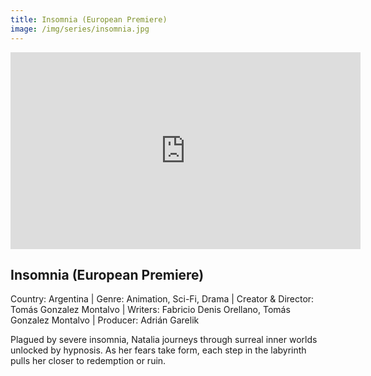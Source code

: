 ```yaml
---
title: Insomnia (European Premiere)  
image: /img/series/insomnia.jpg
---
```

<iframe width="560" height="315" src="https://www.youtube.com/embed/7Hlcdbsl6MA?si=Iqg6EcbYX_v2ROhq" frameborder="0" allow="accelerometer; autoplay; encrypted-media; gyroscope; picture-in-picture" allowfullscreen></iframe>

## Insomnia (European Premiere)  
Country: Argentina | Genre: Animation, Sci-Fi, Drama | Creator & Director: Tomás Gonzalez Montalvo | Writers: Fabricio Denis Orellano, Tomás Gonzalez Montalvo | Producer: Adrián Garelik

Plagued by severe insomnia, Natalia journeys through surreal inner worlds unlocked by hypnosis. As her fears take form, each step in the labyrinth pulls her closer to redemption or ruin.
